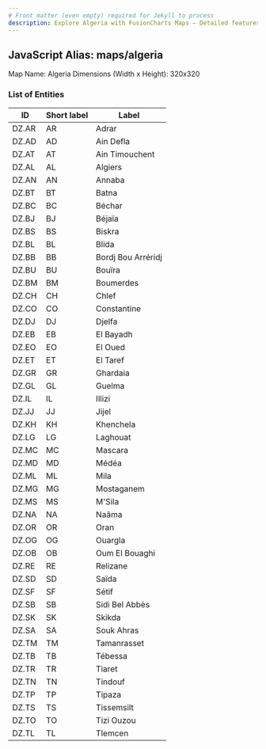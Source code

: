 ```yaml
---
# Front matter (even empty) required for Jekyll to process
description: Explore Algeria with FusionCharts Maps – Detailed features for seamless integration. Try now & enhance your data visualization today! 
---
```


## JavaScript Alias: maps/algeria

Map Name: Algeria
Dimensions (Width x Height): 320x320

### List of Entities

| ID    | Short label | Label              |
| ----- | ----------- | ------------------ |
| DZ.AR | AR          | Adrar              |
| DZ.AD | AD          | Ain Defla          |
| DZ.AT | AT          | Ain Timouchent     |
| DZ.AL | AL          | Algiers            |
| DZ.AN | AN          | Annaba             |
| DZ.BT | BT          | Batna              |
| DZ.BC | BC          | Béchar             |
| DZ.BJ | BJ          | Béjaïa             |
| DZ.BS | BS          | Biskra             |
| DZ.BL | BL          | Blida              |
| DZ.BB | BB          | Bordj Bou Arréridj |
| DZ.BU | BU          | Bouïra             |
| DZ.BM | BM          | Boumerdes          |
| DZ.CH | CH          | Chlef              |
| DZ.CO | CO          | Constantine        |
| DZ.DJ | DJ          | Djelfa             |
| DZ.EB | EB          | El Bayadh          |
| DZ.EO | EO          | El Oued            |
| DZ.ET | ET          | El Taref           |
| DZ.GR | GR          | Ghardaia           |
| DZ.GL | GL          | Guelma             |
| DZ.IL | IL          | Illizi             |
| DZ.JJ | JJ          | Jijel              |
| DZ.KH | KH          | Khenchela          |
| DZ.LG | LG          | Laghouat           |
| DZ.MC | MC          | Mascara            |
| DZ.MD | MD          | Médéa              |
| DZ.ML | ML          | Mila               |
| DZ.MG | MG          | Mostaganem         |
| DZ.MS | MS          | M'Sila             |
| DZ.NA | NA          | Naâma              |
| DZ.OR | OR          | Oran               |
| DZ.OG | OG          | Ouargla            |
| DZ.OB | OB          | Oum El Bouaghi     |
| DZ.RE | RE          | Relizane           |
| DZ.SD | SD          | Saïda              |
| DZ.SF | SF          | Sétif              |
| DZ.SB | SB          | Sidi Bel Abbès     |
| DZ.SK | SK          | Skikda             |
| DZ.SA | SA          | Souk Ahras         |
| DZ.TM | TM          | Tamanrasset        |
| DZ.TB | TB          | Tébessa            |
| DZ.TR | TR          | Tiaret             |
| DZ.TN | TN          | Tindouf            |
| DZ.TP | TP          | Tipaza             |
| DZ.TS | TS          | Tissemsilt         |
| DZ.TO | TO          | Tizi Ouzou         |
| DZ.TL | TL          | Tlemcen            |
